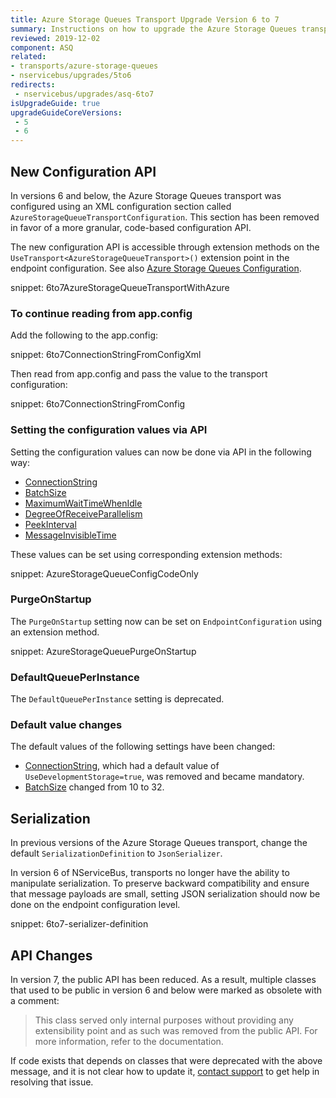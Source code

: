 ```yaml
---
title: Azure Storage Queues Transport Upgrade Version 6 to 7
summary: Instructions on how to upgrade the Azure Storage Queues transport from version 6 to 7.
reviewed: 2019-12-02
component: ASQ
related:
- transports/azure-storage-queues
- nservicebus/upgrades/5to6
redirects:
 - nservicebus/upgrades/asq-6to7
isUpgradeGuide: true
upgradeGuideCoreVersions:
 - 5
 - 6
---
```



## New Configuration API

In versions 6 and below, the Azure Storage Queues transport was configured using an XML configuration section called `AzureStorageQueueTransportConfiguration`. This section has been removed in favor of a more granular, code-based configuration API.

The new configuration API is accessible through extension methods on the `UseTransport<AzureStorageQueueTransport>()` extension point in the endpoint configuration. See also [Azure Storage Queues Configuration](/transports/azure-storage-queues/configuration.md).

snippet: 6to7AzureStorageQueueTransportWithAzure


### To continue reading from app.config

Add the following to the app.config:

snippet: 6to7ConnectionStringFromConfigXml

Then read from app.config and pass the value to the transport configuration:

snippet: 6to7ConnectionStringFromConfig


### Setting the configuration values via API

Setting the configuration values can now be done via API in the following way:

 * [ConnectionString](/transports/azure-storage-queues/configuration.md#configuration-parameters-connectionstring)
 * [BatchSize](/transports/azure-storage-queues/configuration.md#configuration-parameters-batchsize)
 * [MaximumWaitTimeWhenIdle](/transports/azure-storage-queues/configuration.md#configuration-parameters-maximumwaittimewhenidle)
 * [DegreeOfReceiveParallelism](/transports/azure-storage-queues/configuration.md#configuration-parameters-degreeofreceiveparallelism)
 * [PeekInterval](/transports/azure-storage-queues/configuration.md#configuration-parameters-peekinterval)
 * [MessageInvisibleTime](/transports/azure-storage-queues/configuration.md#configuration-parameters-messageinvisibletime)

These values can be set using corresponding extension methods:

snippet: AzureStorageQueueConfigCodeOnly


### PurgeOnStartup

The `PurgeOnStartup` setting now can be set on `EndpointConfiguration` using an extension method.

snippet: AzureStorageQueuePurgeOnStartup


### DefaultQueuePerInstance

The `DefaultQueuePerInstance` setting is deprecated.


### Default value changes

The default values of the following settings have been changed:

 * [ConnectionString](/transports/azure-storage-queues/configuration.md#configuration-parameters-connectionstring), which had a default value of `UseDevelopmentStorage=true`, was removed and became mandatory.
 * [BatchSize](/transports/azure-storage-queues/configuration.md#configuration-parameters-batchsize) changed from 10 to 32.


## Serialization

In previous versions of the Azure Storage Queues transport, change the default `SerializationDefinition` to `JsonSerializer`.

In version 6 of NServiceBus, transports no longer have the ability to manipulate serialization. To preserve backward compatibility and ensure that message payloads are small, setting JSON serialization should now be done on the endpoint configuration level.

snippet: 6to7-serializer-definition


## API Changes

In version 7, the public API has been reduced. As a result, multiple classes that used to be public in version 6 and below were marked as obsolete with a comment:

> This class served only internal purposes without providing any extensibility point and as such was removed from the public API. For more information, refer to the documentation.

If code exists that depends on classes that were deprecated with the above message, and it is not clear how to update it, [contact support](https://particular.net/contactus) to get help in resolving that issue. 
